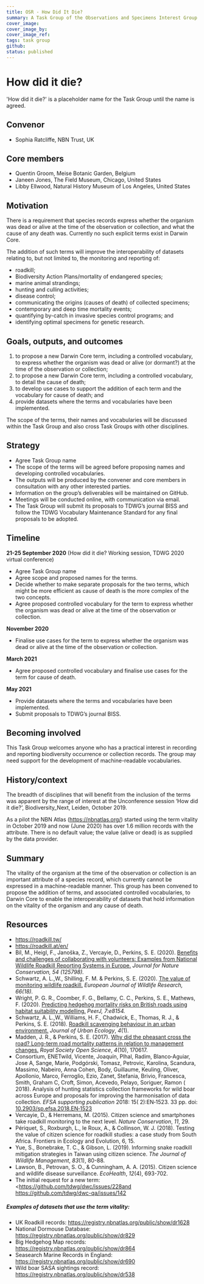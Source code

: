 ```yaml
---
title: OSR - How Did It Die?
summary: A Task Group of the Observations and Specimens Interest Group
cover_image:
cover_image_by:
cover_image_ref:
tags: task group
github: 
status: published
---
```


# How did it die? 

'How did it die?' is a placeholder name for the Task Group until the name is agreed. 

## Convenor

  - Sophia Ratcliffe, NBN Trust, UK

## Core members

  - Quentin Groom, Meise Botanic Garden, Belgium
  - Janeen Jones, The Field Museum, Chicago, United States
  - Libby Ellwood, Natural History Museum of Los Angeles, United States

## Motivation

There is a requirement that species records express whether the organism was dead or alive at the time of the observation or collection, and what the cause of any death was. Currently no such explicit terms exist in Darwin Core.

The addition of such terms will improve the interoperability of datasets relating to, but not limited to, the monitoring and reporting of:

  - roadkill;
  - Biodiversity Action Plans/mortality of endangered species;
  - marine animal strandings;
  - hunting and culling activities;
  - disease control;
  - communicating the origins (causes of death) of collected specimens;
  - contemporary and deep time mortality events;
  - quantifying by-catch in invasive species control programs; and
  - identifying optimal specimens for genetic research.

## Goals, outputs, and outcomes

1.  to propose a new Darwin Core term, including a controlled vocabulary, to express whether the organism was dead or alive (or dormant?) at the time of the observation or collection;
2.  to propose a new Darwin Core term, including a controlled vocabulary, to detail the cause of death;
3.  to develop use cases to support the addition of each term and the vocabulary for cause of death; and
4.  provide datasets where the terms and vocabularies have been implemented.

The scope of the terms, their names and vocabularies will be discussed within the Task Group and also cross Task Groups with other disciplines.

## Strategy 

  - Agree Task Group name
  - The scope of the terms will be agreed before proposing names and developing controlled vocabularies.
  - The outputs will be produced by the convener and core members in consultation with any other interested parties.
  - Information on the group’s deliverables will be maintained on GitHub.
  - Meetings will be conducted online, with communication via email.
  - The Task Group will submit its proposals to TDWG’s journal BISS and follow the TDWG Vocabulary Maintenance Standard for any final
    proposals to be adopted.

## Timeline

**21-25 September 2020** (How did it die? Working session, TDWG 2020 virtual conference)

  - Agree Task Group name
  - Agree scope and proposed names for the terms.
  - Decide whether to make separate proposals for the two terms, which
    might be more efficient as cause of death is the more complex of
    the two concepts.
  - Agree proposed controlled vocabulary for the term to express
    whether the organism was dead or alive at the time of the
    observation or collection.

**November 2020**

  - Finalise use cases for the term to express whether the
organism was dead or alive at the time of the observation or
collection.

**March 2021**

- Agree proposed controlled vocabulary and finalise use
cases for the term for cause of death.

**May 2021**

  - Provide datasets where the terms and vocabularies have been implemented.
  - Submit proposals to TDWG’s journal BISS.

## Becoming involved

This Task Group welcomes anyone who has a practical interest in
recording and reporting biodiversity occurrence or collection records.
The group may need support for the development of machine-readable
vocabularies.

## History/context

The breadth of disciplines that will benefit from the inclusion of the
terms was apparent by the range of interest at the Unconference
session ‘How did it die?’, Biodiversity\_Next, Leiden, October 2019.

As a pilot the NBN Atlas (https://nbnatlas.org/) started using the
term vitality in October 2019 and now (June 2020) has over 1.6 million
records with the attribute. There is no default value; the value
(alive or dead) is as supplied by the data provider.

## Summary

The vitality of the organism at the time of the observation or
collection is an important attribute of a species record, which
currently cannot be expressed in a machine-readable manner. This group
has been convened to propose the addition of terms, and associated
controlled vocabularies, to Darwin Core to enable the interoperability
of datasets that hold information on the vitality of the organism and
any cause of death.

## Resources

  - <https://roadkill.tw/>  
  - <https://roadkill.at/en/>
  - Bíl, M., Heigl, F., Janoška, Z., Vercayie, D., Perkins, S. E.
    (2020). [Benefits and challenges of collaborating with volunteers:
    Examples from National Wildlife Roadkill Reporting Systems in
    Europe.](https://www-sciencedirect-com.abc.cardiff.ac.uk/science/article/pii/S1617138119303449)
    *Journal for Nature Conservation, 54 (125798).*
  - Schwartz, A. L.,W., Shilling, F. M. & Perkins, S. E. (2020). [The
    value of monitoring wildlife
    roadkill.](https://link.springer.com/article/10.1007/s10344-019-1357-4)
    *European Journal of Wildlife Research, 66(18).*
  - Wright, P. G. R., Coomber, F. G., Bellamy, C. C., Perkins, S. E.,
    Mathews, F. (2020). [<span class="underline">Predicting hedgehog
    mortality risks on British roads using habitat suitability
    modelling</span>.](https://peerj.com/articles/8154/) *PeerJ,
    7:e8154.*
  - Schwartz, A. L.,W., Williams, H. F., Chadwick, E., Thomas, R. J., &
    Perkins, S. E. (2018). [Roadkill scavenging behaviour in an urban
    environment.](https://academic.oup.com/jue/article/4/1/juy006/4995187) *Journal
    of Urban Ecology*, *4*(1).
  - Madden, J. R., & Perkins, S. E. (2017). [Why did the pheasant cross
    the road? Long-term road mortality patterns in relation to
    management
    changes.](http://rsos.royalsocietypublishing.org/content/4/10/170617) *Royal
    Society Open Science*, *4*(10), 170617.
  - Consortium, ENETwild, Vicente, Joaquín, Plhal, Radim, Blanco‐Aguiar,
    Jose A, Sange, Marie, Podgórski, Tomasz, Petrovic, Karolina,
    Scandura, Massimo, Nabeiro, Anna Cohen, Body, Guillaume, Keuling,
    Oliver, Apollonio, Marco, Ferroglio, Ezio, Zanet, Stefania, Brivio,
    Francesca, Smith, Graham C, Croft, Simon, Acevedo, Pelayo, Soriguer,
    Ramon ( 2018). Analysis of hunting statistics collection frameworks
    for wild boar across Europe and proposals for improving the
    harmonisation of data collection. *EFSA supporting publication*
    2018: 15( 2):EN‐1523. 33 pp. doi:
    [10.2903/sp.efsa.2018.EN‐1523](https://doi.org/10.2903/sp.efsa.2018.EN-1523)
  - Vercayie, D., & Herremans, M. (2015). Citizen science and
    smartphones take roadkill monitoring to the next level. *Nature
    Conservation*, *11*, 29. 
  - Périquet, S., Roxburgh, L., le Roux, A., & Collinson, W. J. (2018).
    Testing the value of citizen science for roadkill studies: a case
    study from South Africa. Frontiers in Ecology and Evolution, 6, 15.
  - Yue, S., Bonebrake, T. C., & Gibson, L. (2019). Informing snake
    roadkill mitigation strategies in Taiwan using citizen science. *The
    Journal of Wildlife Management*, *83*(1), 80-88. 
  - Lawson, B., Petrovan, S. O., & Cunningham, A. A. (2015). Citizen
    science and wildlife disease surveillance. *EcoHealth*, *12*(4),
    693-702. 
  - The initial request for a new term:
    <https://github.com/tdwg/dwc/issues/228and
    <https://github.com/tdwg/dwc-qa/issues/142>

##### Examples of datasets that use the term vitality:

  - UK Roadkill records:
    <https://registry.nbnatlas.org/public/show/dr1628>
  - National Dormouse Database:
    <https://registry.nbnatlas.org/public/show/dr829>
  - Big Hedgehog Map records:
    <https://registry.nbnatlas.org/public/show/dr864>
  - Seasearch Marine Records in England:
    <https://registry.nbnatlas.org/public/show/dr690>
  - Wild boar SASA sightings record:
    https://registry.nbnatlas.org/public/show/dr538
